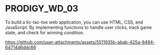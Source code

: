 # PRODIGY_WD_03
To build a tic-tac-toe web application, you can use HTML, CSS, and JavaScript. By implementing functions to handle user clicks, track game state, and check for winning condition.

https://github.com/user-attachments/assets/5511935b-abab-425a-8484-64714d6ddc66

